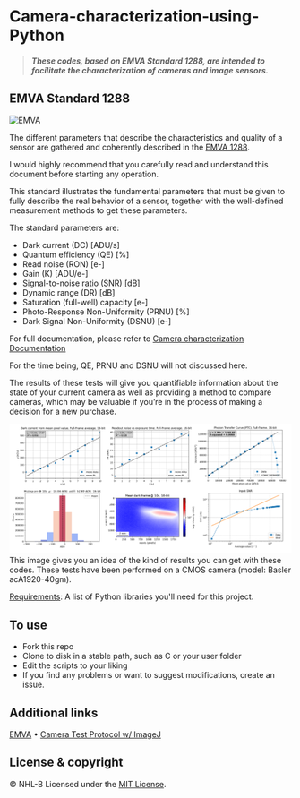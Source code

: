 # Camera-characterization-using-Python 
> #### *These codes, based on EMVA Standard 1288, are intended to facilitate the characterization of cameras and image sensors.*

## EMVA Standard 1288
![EMVA](https://user-images.githubusercontent.com/92443490/159484319-394a24ef-433c-4ce3-9343-60d90512708f.png)


The different parameters that describe the characteristics and quality of a sensor are gathered and coherently described in the [EMVA 1288](https://www.emva.org/standards-technology/emva-1288/). 

I would highly recommend that you carefully read and understand this document before starting any operation.

This standard illustrates the fundamental parameters that must be given to fully describe the real behavior of a sensor, together with the well-defined measurement methods to get these parameters. 

The standard parameters are:
- Dark current (DC) [ADU/s]
- Quantum efficiency (QE) [%]
- Read noise (RON) [e-]
- Gain (K) [ADU/e-]
- Signal-to-noise ratio (SNR) [dB]
- Dynamic range (DR) [dB]
- Saturation (full-well) capacity [e-] 
- Photo-Response Non-Uniformity (PRNU) [%]
- Dark Signal Non-Uniformity (DSNU) [e-] 

For full documentation, please refer to [Camera characterization Documentation](https://github.com/NHL-B/Camera-characterization-using-Python/tree/main/Camera%20characterization%20Documentation)

For the time being, QE, PRNU and DSNU will not discussed here. 

The results of these tests will give you quantifiable information about the state of your current camera as well as providing a method to compare 
cameras, which may be valuable if you’re in the process of making a decision for a new purchase.

![Plots](https://github.com/NHL-B/Camera-characterization-using-Python/blob/main/Camera%20characterization%20Documentation/images/Plots.png)
This image gives you an idea of the kind of results you can get with these codes. These tests have been performed on a CMOS camera (model: Basler acA1920-40gm). 

[Requirements](requirements.txt): A list of Python libraries you'll need for this project.

## To use
- Fork this repo
- Clone to disk in a stable path, such as C or your user folder
- Edit the scripts to your liking
- If you find any problems or want to suggest modifications, create an issue.

## Additional links

[EMVA](https://www.emva.org/ "EMVA - European Machine Vision Association") • [Camera Test Protocol w/ ImageJ](https://www.photometrics.com/wp-content/uploads/2019/10/Technical-Notes-Camera-Test-Protocol-November-2019.pdf "Camera Test Protocol")

## License & copyright
© NHL-B
Licensed under the [MIT License](LICENSE).
